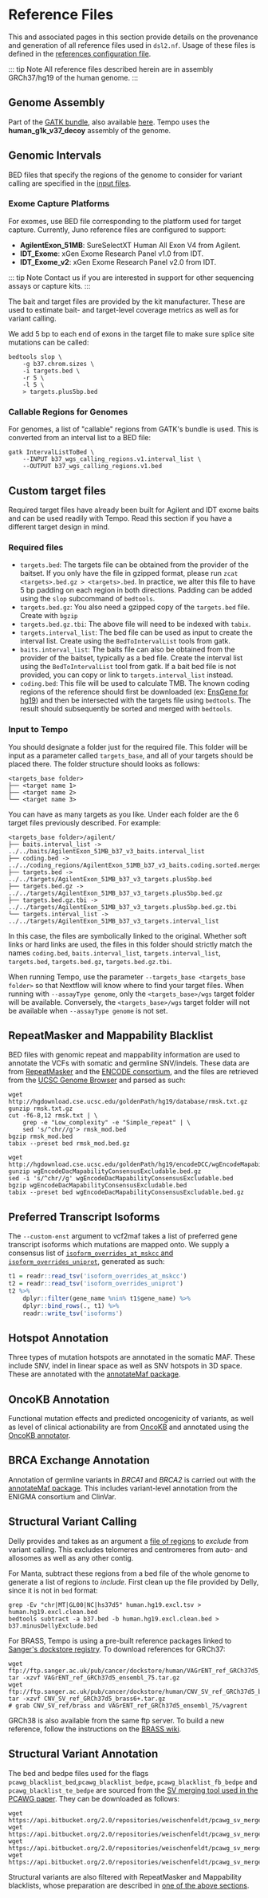 # Reference Files

This and associated pages in this section provide details on the provenance and generation of all reference files used in `dsl2.nf`. Usage of these files is defined in the [references configuration file](https://github.com/mskcc/tempo/blob/master/conf/references.config).

::: tip Note
All reference files described herein are in assembly GRCh37/hg19 of the human genome.
:::

## Genome Assembly

Part of the [GATK bundle](https://software.broadinstitute.org/gatk/download/bundle), also available [here](https://console.cloud.google.com/storage/browser/gatk-legacy-bundles/b37). Tempo uses the **human_g1k_v37_decoy** assembly of the genome.

## Genomic Intervals

BED files that specify the regions of the genome to consider for variant calling are specified in the [input files](running-the-pipeline.md#input-files).

### Exome Capture Platforms
For exomes, use BED file corresponding to the platform used for target capture. Currently, Juno reference files are configured to support:
- __AgilentExon_51MB__: SureSelectXT Human All Exon V4 from Agilent.
- __IDT_Exome__: xGen Exome Research Panel v1.0 from IDT.
- __IDT_Exome_v2__: xGen Exome Research Panel v2.0 from IDT.

::: tip Note
Contact us if you are interested in support for other sequencing assays or capture kits.
:::

The bait and target files are provided by the kit manufacturer. These are used to estimate bait- and target-level coverage metrics as well as for variant calling.

We add 5 bp to each end of exons in the target file to make sure splice site mutations can be called:
``` shell
bedtools slop \
    -g b37.chrom.sizes \
    -i targets.bed \
    -r 5 \
    -l 5 \
    > targets.plus5bp.bed
```

### Callable Regions for Genomes
For genomes, a list of "callable" regions from GATK's bundle is used. This is converted from an interval list to a BED file:
```shell
gatk IntervalListToBed \
    --INPUT b37_wgs_calling_regions.v1.interval_list \
    --OUTPUT b37_wgs_calling_regions.v1.bed
```

## Custom target files

Required target files have already been built for Agilent and IDT exome baits and can be used readily with Tempo. Read this section if you have a different target design in mind. 

### Required files

* `targets.bed`: The targets file can be obtained from the provider of the baitset. If you only have the file in gzipped format, please run `zcat <targets>.bed.gz > <targets>.bed`. In practice, we alter this file to have 5 bp padding on each region in both directions. Padding can be added using the `slop` subcommand of `bedtools`. 
* `targets.bed.gz`: You also need a gzipped copy of the `targets.bed` file. Create with `bgzip`
* `targets.bed.gz.tbi`: The above file will need to be indexed with `tabix`.
* `targets.interval_list`: The bed file can be used as input to create the interval list. Create using the `BedToIntervalList` tools from gatk.
* `baits.interval_list`: The baits file can also be obtained from the provider of the baitset, typically as a bed file. Create the interval list using the `BedToIntervalList` tool from gatk. If a bait bed file is not provided, you can copy or link to `targets.interval_list` instead.
* `coding.bed`: This file will be used to calculate TMB. The known coding regions of the reference should first be downloaded (ex: [EnsGene for hg19](https://genome.ucsc.edu/cgi-bin/hgTables?hgsid=1138949195_54NfeOmJerLbPvAdqAA6vaGWonRr&clade=mammal&org=Human&db=hg19&hgta_group=genes&hgta_track=ensGene&hgta_table=0&hgta_regionType=genome&position=chrX%3A15%2C578%2C261-15%2C621%2C068&hgta_outputType=bed&hgta_outFileName=)) and then be intersected with the targets file using `bedtools`. The result should subsequently be sorted and merged with `bedtools`. 

### Input to Tempo

You should designate a folder just for the required file. This folder will be input as a parameter called `targets_base`, and all of your targets should be placed there. The folder structure should looks as follows:
``` shell
<targets_base folder>
├── <target name 1>
├── <target name 2>
└── <target name 3>
```
You can have as many targets as you like. Under each folder are the 6 target files previously described. For example:
``` shell
<targets_base folder>/agilent/
├── baits.interval_list -> ../../baits/AgilentExon_51MB_b37_v3_baits.interval_list
├── coding.bed -> ../../coding_regions/AgilentExon_51MB_b37_v3_baits.coding.sorted.merged.bed
├── targets.bed -> ../../targets/AgilentExon_51MB_b37_v3_targets.plus5bp.bed
├── targets.bed.gz -> ../../targets/AgilentExon_51MB_b37_v3_targets.plus5bp.bed.gz
├── targets.bed.gz.tbi -> ../../targets/AgilentExon_51MB_b37_v3_targets.plus5bp.bed.gz.tbi
└── targets.interval_list -> ../../targets/AgilentExon_51MB_b37_v3_targets.interval_list
```
In this case, the files are symbolically linked to the original. Whether soft links or hard links are used, the files in this folder should strictly match the names `coding.bed`, `baits.interval_list`, `targets.interval_list`, `targets.bed`, `targets.bed.gz`, `targets.bed.gz.tbi`. 

When running Tempo, use the parameter `--targets_base <targets_base folder>` so that Nextflow will know where to find your target files. 
When running with `--assayType genome`, only the `<targets_base>/wgs` target folder will be available. Conversely, the `<targets_base>/wgs` target folder will not be available when `--assayType genome` is not set.

## RepeatMasker and Mappability Blacklist
BED files with genomic repeat and mappability information are used to annotate the VCFs with somatic and germline SNV/indels. These data are from [RepeatMasker](http://www.repeatmasker.org/) and the [ENCODE consortium](http://rohsdb.cmb.usc.edu/GBshape/ENCODE/index.html), and the files are retrieved from the [UCSC Genome Browser](https://genome.ucsc.edu) and parsed as such:

``` shell
wget http://hgdownload.cse.ucsc.edu/goldenPath/hg19/database/rmsk.txt.gz
gunzip rmsk.txt.gz
cut -f6-8,12 rmsk.txt | \
    grep -e "Low_complexity" -e "Simple_repeat" | \
    sed 's/^chr//g'> rmsk_mod.bed
bgzip rmsk_mod.bed
tabix --preset bed rmsk_mod.bed.gz

wget http://hgdownload.cse.ucsc.edu/goldenPath/hg19/encodeDCC/wgEncodeMapability/wgEncodeDacMapabilityConsensusExcludable.bed.gz
gunzip wgEncodeDacMapabilityConsensusExcludable.bed.gz
sed -i 's/^chr//g' wgEncodeDacMapabilityConsensusExcludable.bed
bgzip wgEncodeDacMapabilityConsensusExcludable.bed
tabix --preset bed wgEncodeDacMapabilityConsensusExcludable.bed.gz
``` 

## Preferred Transcript Isoforms
The `--custom-enst` argument to vcf2maf takes a list of preferred gene transcript isoforms which mutations are mapped onto. We supply a consensus list of [`isoform_overrides_at_mskcc` and `isoform_overrides_uniprot`](https://github.com/mskcc/vcf2maf/tree/master/data), generated as such:
``` r
t1 = readr::read_tsv('isoform_overrides_at_mskcc')
t2 = readr::read_tsv('isoform_overrides_uniprot')
t2 %>%
    dplyr::filter(gene_name %nin% t1$gene_name) %>%
    dplyr::bind_rows(., t1) %>%
    readr::write_tsv('isoforms')
```

## Hotspot Annotation
Three types of mutation hotspots are annotated in the somatic MAF. These include SNV, indel in linear space as well as SNV hotspots in 3D space. These are annotated with the [annotateMaf package](https://github.com/taylor-lab/annotateMaf). 

## OncoKB Annotation
Functional mutation effects and predicted oncogenicity of variants, as well as level of clinical actionability are from [OncoKB](https://oncokb.org) and annotated using the [OncoKB annotator](https://github.com/oncokb/oncokb-annotator).

## BRCA Exchange Annotation
Annotation of germline variants in _BRCA1_ and _BRCA2_ is carried out with the [annotateMaf package](https://github.com/taylor-lab/annotateMaf). This includes variant-level annotation from the ENIGMA consortium and ClinVar.

## Structural Variant Calling

Delly provides and takes as an argument a [file of regions](https://github.com/dellytools/delly/tree/master/excludeTemplates) to _exclude_ from variant calling. This excludes telomeres and centromeres from auto- and allosomes as well as any other contig.

For Manta, subtract these regions from a bed file of the whole genome to generate a list of regions to _include_. First clean up the file provided by Delly, since it is not in `bed` format:
``` shell
grep -Ev "chr|MT|GL00|NC|hs37d5" human.hg19.excl.tsv > human.hg19.excl.clean.bed
bedtools subtract -a b37.bed -b human.hg19.excl.clean.bed > b37.minusDellyExclude.bed
```

For BRASS, Tempo is using a pre-built reference packages linked to [Sanger's dockstore registry](ftp://ftp.sanger.ac.uk/pub/cancer/dockstore/human/). To download references for GRCh37:
``` shell
wget ftp://ftp.sanger.ac.uk/pub/cancer/dockstore/human/VAGrENT_ref_GRCh37d5_ensembl_75.tar.gz
tar -xzvf VAGrENT_ref_GRCh37d5_ensembl_75.tar.gz
wget ftp://ftp.sanger.ac.uk/pub/cancer/dockstore/human/CNV_SV_ref_GRCh37d5_brass6+.tar.gz
tar -xzvf CNV_SV_ref_GRCh37d5_brass6+.tar.gz
# grab CNV_SV_ref/brass and VAGrENT_ref_GRCh37d5_ensembl_75/vagrent
```
GRCh38 is also available from the same ftp server. To build a new reference, follow the instructions on the [BRASS wiki](https://github.com/cancerit/BRASS/wiki).

## Structural Variant Annotation

The bed and bedpe files used for the flags `pcawg_blacklist_bed`,`pcawg_blacklist_bedpe`, `pcawg_blacklist_fb_bedpe` and `pcawg_blacklist_te_bedpe` are sourced from the [SV merging tool used in the PCAWG paper](https://bitbucket.org/weischenfeldt/pcawg_sv_merge/src/docker/data/blacklist_files/). They can be downloaded as follows: 
``` shell
wget https://api.bitbucket.org/2.0/repositories/weischenfeldt/pcawg_sv_merge/src/docker/data/blacklist_files/pcawg6_blacklist.slop.bed.gz
wget https://api.bitbucket.org/2.0/repositories/weischenfeldt/pcawg_sv_merge/src/docker/data/blacklist_files/pcawg6_blacklist.slop.bedpe.gz
wget https://api.bitbucket.org/2.0/repositories/weischenfeldt/pcawg_sv_merge/src/docker/data/blacklist_files/pcawg6_blacklist_foldback_artefacts.slop.bedpe.gz
wget https://api.bitbucket.org/2.0/repositories/weischenfeldt/pcawg_sv_merge/src/docker/data/blacklist_files/pcawg6_blacklist_TE_pseudogene.bedpe.gz
```

Structural variants are also filtered with RepeatMasker and Mappability blacklists, whose preparation are described in [one of the above sections](#repeatMasker-and-mappability-blacklist).
